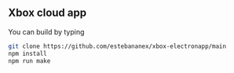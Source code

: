 ## Xbox cloud app
You can build by typing
``` bash
git clone https://github.com/estebananex/xbox-electronapp/main
npm install
npm run make
```

